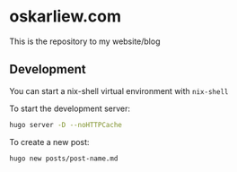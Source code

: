 # oskarliew.com

This is the repository to my website/blog

## Development

You can start a nix-shell virtual environment with `nix-shell`

To start the development server:

```sh
hugo server -D --noHTTPCache
```

To create a new post:

```sh
hugo new posts/post-name.md
```
